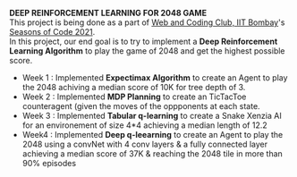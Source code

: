 <h>**DEEP REINFORCEMENT LEARNING FOR 2048 GAME**</h><br>
This project is being done as a part of <a href = 'https://github.com/wncc'>Web and Coding Club, IIT Bombay</a>'s <a href="https://wncc-iitb.org/soc/">Seasons of Code 2021</a>.<br>
In this project, our end goal is to try to implement a **Deep Reinforcement Learning Algorithm** to play the game of 2048 and get the highest possible score. <br>

- Week 1 : Implemented **Expectimax Algorithm** to create an Agent to play the 2048 achiving a median score of 10K for tree depth of 3.
- Week 2 : Implemented **MDP Planning** to create an TicTacToe counteragent (given the moves of the oppponents at each state.
- Week 3 : Implemented **Tabular q-learning** to create a Snake Xenzia AI for an environement of size 4*4 achieving a median length of 12.2
- Week4 : Implemented **Deep q-leearning** to create an Agent to play the 2048 using a convNet with 4 conv layers & a fully connected layer achieving a median score of 37K & reaching the 2048 tile in more than 90% episodes
